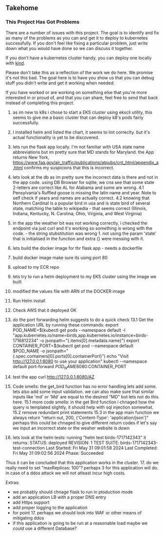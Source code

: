 ## Takehome

### This Project Has Got Problems

There are a number of issues with this project.  The goal is to identify and fix as many of the problems as you can and get it to deploy to kubernetes successfully.  If you don't feel like fixing a particular problem, just write down what you would have done so we can discuss it together.

If you don't have a kubernetes cluster handy, you can deploy one locally with [kind](https://kind.sigs.k8s.io/).

Please don't take this as a reflection of the work we do here.  We promise it's not this bad. The goal here is to have you show us that you can debug stuff you didn't write and get it working when needed.

If you have worked or are working on something else that you're more interested in or proud of, and that you can share, feel free to send that back instead of completing this project.

1. as im new to k8s i chose to start a EKS cluster using ekscli utility, this seems to give me a basic cluster that can deploy k8's pods fairly successfully.
2. I installed helm and listed the chart, it seems to lint correclty. but it's actual functionality is yet to be discovered.
3. lets run the flask app locally. I'm not familiar with USA state name abbreviations but im pretty sure that MD stands for Maryland. the App returns New York, https://www.faa.gov/air_traffic/publications/atpubs/cnt_html/appendix_a.html confirms my suspicions that this is incorrect.
4. lets look at the db as im pretty sure the incorrect data is there and not in the app code. using DB Browser for sqlite, we cna see that some state 2-letters are correct like AL for Alabama and some are wrong.
4.1 Pensylvania's Ruffled goose is missing the latin name and year. Note to self check if years and names are actually correct.
4.2 knowing that Northern Cardinal is a popular bird in usa and is state bird of several state, matching the table to wikipedia - that seems correct (Illinois, Indiana, Kentucky, N. Carolina, Ohio, Virginia, and West Virginia)
5. in the app the weather bit was not working correctly, i checked the endpoint via just curl and it's working so something is wrong with the code. - the string stubstitution was wrong 1. not using the param 'state' that is initialised in the function and extra {} were messing with it.
6. lets build the docker image for thr flask app - needs a dockerfile
7. build docker image make sure its using port 80
8. upload to my ECR repo
9. lets try to run a helm deployment to my EKS cluster using the image we built
10. modified the values file with ARN of the DOCKER image
11. Run Helm install
12. Check AWS that it deployed OK
13. do the port forwarding helm suggests to do a quick check 
13.1 Get the application URL by running these commands:
  export POD_NAME=$(kubectl get pods --namespace default -l "app.kubernetes.io/name=birds,app.kubernetes.io/instance=birds-1716812234" -o jsonpath="{.items[0].metadata.name}")
  export CONTAINER_PORT=$(kubectl get pod --namespace default $POD_NAME -o jsonpath="{.spec.containers[0].ports[0].containerPort}")
  echo "Visit http://127.0.0.1:8080 to use your application"
  kubectl --namespace default port-forward $POD_NAME 8080:$CONTAINER_PORT

14. test the app curl http://127.0.0.1:8080/AZ

15. Code smells: the get_bird function has no error handling lets add some. lets also add some input validation. we can also make sure that similar inputs like 'md' or 'Md' are equal to the desired "MD" but lets not do this here.
15.1 more code smells: in the get Bird function i chnaged how the query is templated slightly, it should help with sql injection somewhat.
15.2 remove redundant print statements
15.3 in the app main function  we always return "return out, 200, {'Content-Type': 'application/json'}" perhaps this could be chnaged to give different return codes if let's say we input an incorrect state or the weaher website is down
16. lets look at the helm tests: running "helm test birds-1717142343" it returns: STATUS: deployed
REVISION: 1
TEST SUITE:     birds-1717142343-test-connection
Last Started:   Fri May 31 09:01:58 2024
Last Completed: Fri May 31 09:02:56 2024
Phase:          Succeeded

Thus it can be concluded that this application works in the cluster.
17. do we really need to set "maxReplicas: 100"? perhaps 3 for this application will do. in case of a ddos attack we will not atleast incur high costs. 

Extras:
- we probably should chnage flask to run in ptoduction mode
- add an application LB with a proper DNS entry
- add Https support
- add proper logging to the application
- for point 17. perhaps we should look into WAF or other means of mitigating ddos
- if this application is going to be run at a reasonable load maybe we could use a different Database? 






